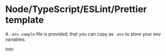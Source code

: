 # Node/TypeScript/ESLint/Prettier template

A `.env.sample` file is provided, that you can copy as `.env` to store your env variables.

toto
